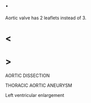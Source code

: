 # .

Aortic valve has 2 leaflets instead of 3.

# <

# >

AORTIC DISSECTION

THORACIC AORTIC ANEURYSM

Left ventricular enlargement
